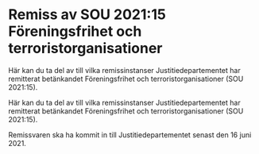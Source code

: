 # Remiss av SOU 2021:15 Föreningsfrihet och terroristorganisationer

Här kan du ta del av till vilka remissinstanser Justitiedepartementet har remitterat betänkandet Föreningsfrihet och terroristorganisationer (SOU 2021:15).

Här kan du ta del av till vilka remissinstanser Justitiedepartementet har remitterat betänkandet Föreningsfrihet och terroristorganisationer (SOU 2021:15).

Remissvaren ska ha kommit in till Justitiedepartementet senast den 16 juni 2021.
